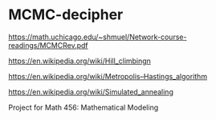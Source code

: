 # MCMC-decipher

https://math.uchicago.edu/~shmuel/Network-course-readings/MCMCRev.pdf

https://en.wikipedia.org/wiki/Hill_climbingn

https://en.wikipedia.org/wiki/Metropolis–Hastings_algorithm

https://en.wikipedia.org/wiki/Simulated_annealing

Project for Math 456: Mathematical Modeling
